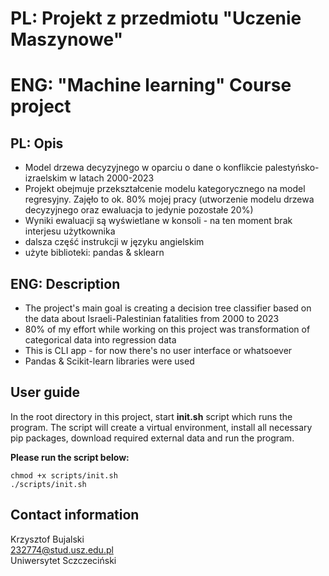 # PL: Projekt z przedmiotu "Uczenie Maszynowe"
# ENG: "Machine learning" Course project


## PL: Opis 
* Model drzewa decyzyjnego w oparciu o dane o konflikcie palestyńsko-izraelskim w latach 2000-2023
* Projekt obejmuje przekształcenie modelu kategorycznego na model regresyjny. Zajęło to ok. 80% mojej pracy (utworzenie modelu drzewa decyzyjnego oraz ewaluacja to jedynie pozostałe 20%) 
* Wyniki ewaluacji są wyświetlane w konsoli - na ten moment brak interjesu użytkownika
* dalsza część instrukcji w języku angielskim
* użyte biblioteki: pandas & sklearn

## ENG: Description
* The project's main goal is creating a decision tree classifier based on the data about Israeli-Palestinian fatalities from 2000 to 2023
* 80% of my effort while working on this project was transformation of categorical data into regression data
* This is CLI app - for now there's no user interface or whatsoever
* Pandas & Scikit-learn libraries were used

## User guide

In the root directory in this project, start **init.sh** script which runs the program.
The script will create a virtual environment, install all necessary pip packages, download required external data and run the program.

**Please run the script below:**

```console
chmod +x scripts/init.sh
./scripts/init.sh
```




## Contact information
Krzysztof Bujalski <br/>
232774@stud.usz.edu.pl <br/>
Uniwersytet Sczczeciński
